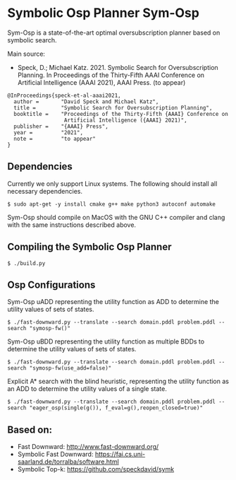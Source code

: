 # Symbolic Osp Planner Sym-Osp

Sym-Osp is a state-of-the-art optimal oversubscription planner based on symbolic search.

Main source:
 - Speck, D.; Michael Katz. 2021. Symbolic Search for Oversubscription Planning. In Proceedings of the Thirty-Fifth AAAI Conference on Artificial Intelligence (AAAI 2021), AAAI Press. (to appear)

```console
@InProceedings{speck-et-al-aaai2021,
  author =       "David Speck and Michael Katz",
  title =        "Symbolic Search for Oversubscription Planning",
  booktitle =    "Proceedings of the Thirty-Fifth {AAAI} Conference on
                  Artificial Intelligence ({AAAI} 2021)",
  publisher =    "{AAAI} Press",
  year =         "2021",
  note =         "to appear"
}
```

## Dependencies
Currently we only support Linux systems. The following should install all necessary dependencies.
```console
$ sudo apt-get -y install cmake g++ make python3 autoconf automake
```

Sym-Osp should compile on MacOS with the GNU C++ compiler and clang with the same instructions described above.
 
## Compiling the Symbolic Osp Planner

```console
$ ./build.py 
```

## Osp Configurations

Sym-Osp uADD representing the utility function as ADD to determine the utility values of sets of states.
```console
$ ./fast-downward.py --translate --search domain.pddl problem.pddl --search "symosp-fw()"
```

Sym-Osp uBDD representing the utility function as multiple BDDs to determine the utility values of sets of states.
```console
$ ./fast-downward.py --translate --search domain.pddl problem.pddl --search "symosp-fw(use_add=false)"
```

Explicit A\* search with the blind heuristic, representing the utility function as an ADD to determine the utility values of a single state.
```console
$ ./fast-downward.py --translate --search domain.pddl problem.pddl --search "eager_osp(single(g()), f_eval=g(),reopen_closed=true)"
```

## Based on:
 - Fast Downward: http://www.fast-downward.org/
 - Symbolic Fast Downward: https://fai.cs.uni-saarland.de/torralba/software.html
 - Symbolic Top-k: https://github.com/speckdavid/symk
